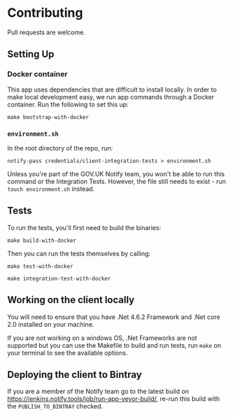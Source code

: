 # Contributing

Pull requests are welcome.

## Setting Up

### Docker container

This app uses dependencies that are difficult to install locally. In order to make local development easy, we run app commands through a Docker container. Run the following to set this up:

```shell
make bootstrap-with-docker
```

### `environment.sh`

In the root directory of the repo, run:

```
notify-pass credentials/client-integration-tests > environment.sh
```

Unless you're part of the GOV.UK Notify team, you won't be able to run this command or the Integration Tests. However, the file still needs to exist - run `touch environment.sh` instead.

## Tests

To run the tests, you'll first need to build the binaries:

```
make build-with-docker
```

Then you can run the tests themselves by calling:

```
make test-with-docker

make integration-test-with-docker
```

## Working on the client locally

You will need to ensure that you have .Net 4.6.2 Framework and .Net core 2.0 installed on your machine.

If you are not working on a windows OS, .Net Frameworks are not supported but you can use the Makefile to build and run tests, run `make` on your terminal to see the available options.

## Deploying the client to Bintray

If you are a member of the Notify team go to the latest build on https://jenkins.notify.tools/job/run-app-veyor-build/, re-run this build with the `PUBLISH_TO_BINTRAY` checked.
